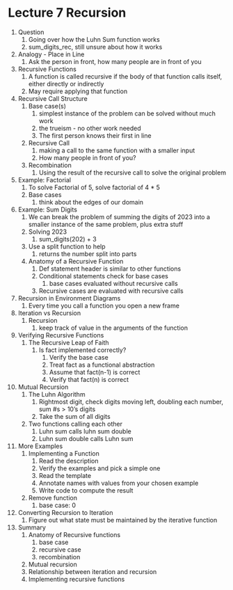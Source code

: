 # Lecture 7 Recursion

1. Question
    1. Going over how the Luhn Sum function works
    2. sum_digits_rec, still unsure about how it works
2. Analogy - Place in Line
    1. Ask the person in front, how many people are in front of you
3. Recursive Functions
    1. A function is called recursive if the body of that function calls itself, either directly or indirectly
    2. May require applying that function
4. Recursive Call Structure
    1. Base case(s)
        1. simplest instance of the problem can be solved without much work
        2. the trueism - no other work needed
        3. The first person knows their first in line
    2. Recursive Call
        1. making a call to the same function with a smaller input
        2. How many people in front of you?
    3. Recombination
        1. Using the result of the recursive call to solve the original problem
5. Example: Factorial
    1. To solve Factorial of 5, solve factorial of 4 * 5
    2. Base cases
        1. think about the edges of our domain
6. Example: Sum Digits
    1. We can break the problem of summing the digits of 2023 into a smaller instance of the same problem, plus extra stuff
    2. Solving 2023
        1. sum_digits(202) + 3
    3. Use a split function to help
        1. returns the number split into parts
    4. Anatomy of a Recursive Function
        1. Def statement header is similar to other functions
        2. Conditional statements check for base cases
            1. base cases evaluated without recursive calls
        3. Recursive cases are evaluated with recursive calls
7. Recursion in Environment Diagrams
    1. Every time you call a function you open a new frame
8. Iteration vs Recursion
    1. Recursion
        1. keep track of value in the arguments of the function
9. Verifying Recursive Functions
    1. The Recursive Leap of Faith
        1. Is fact implemented correctly?
            1. Verify the base case
            2. Treat fact as a functional abstraction
            3. Assume that fact(n-1) is correct
            4. Verify that fact(n) is correct
10. Mutual Recursion
    1. The Luhn Algorithm
        1. Rightmost digit, check digits moving left, doubling each number, sum #s > 10’s digits
        2. Take the sum of all digits
    2. Two functions calling each other
        1. Luhn sum calls luhn sum double
        2. Luhn sum double calls Luhn sum
11. More Examples
    1. Implementing a Function
        1. Read the description
        2. Verify the examples and pick a simple one
        3. Read the template
        4. Annotate names with values from your chosen example
        5. Write code to compute the result
    2. Remove function
        1. base case: 0
12. Converting Recursion to Iteration
    1. Figure out what state must be maintained by the iterative function
13. Summary
    1. Anatomy of Recursive functions
        1. base case
        2. recursive case
        3. recombination
    2. Mutual recursion
    3. Relationship between iteration and recursion
    4. Implementing recursive functions